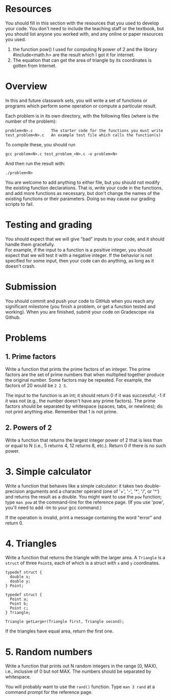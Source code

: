 # Resources
You should fill in this section with the resources that you used to develop your code.  You don't need to include the teaching staff or the textbook, but you should list anyone you worked with, and any online or paper resources you used.
1. the function pow() I used for computing N  power of 2 and the library #include<math.h>  are the result which 
    I got it for internet.
2. The equation that can get the area of triangle by its coordinates is gotten from Internet.

# Overview
In this and future classwork sets, you will write a set of functions or programs which perform some operation or compute a particular result.

Each problem is in its own directory, with the following files (where <N> is the number of the problem):

    problem<N>.c        The starter code for the functions you must write
    test_problem<N>.c   An example test file which calls the function(s)

To compile these, you should run

    gcc problem<N>.c test_problem_<N>.c -o problem<N>

And then run the result with:

    ./problem<N>
  
You are welcome to add anything to either file, but you should not modify the existing function declarations.  That is, write your code in the functions, and add more functions as necessary, but don't change the names of the existing functions or their parameters.  Doing so may cause our grading scripts to fail.

# Testing and grading
You should expect that we will give "bad" inputs to your code, and it should handle them gracefully.  
For example, if the input to a function is a positive integer, you should expect that we will test it with a negative integer.
If the behavior is not specified for some input, then your code can do anything, as long as it doesn't crash.

# Submission
You should commit and push your code to GitHub when you reach any significant milestone (you finish a problem, or get a function tested and working).
When you are finished, submit your code on Gradescope via Github.

# Problems
## 1. Prime factors
Write a function that prints the prime factors of an integer.  The prime factors are the set of prime numbers that when multiplied together produce the original number.  Some factors may be repeated.  For example, the factors of 20 would be `2 2 5`.

The input to the function is an int; it should return 0 if it was successful; -1 if it was not (e.g., the number doesn't have any prime factors).  The prime factors should be separated by whitespace (spaces, tabs, or newlines); do not print anything else.  Remember that 1 is not prime.

## 2. Powers of 2
Write a function that returns the largest integer power of 2 that is less than or equal to N (i.e., 5 returns 4, 12 returns 8, etc.).  Return 0 if there is no such power.

# 3. Simple calculator
Write a function that behaves like a simple calculator: it takes two double-precision arguments and a character operand (one of '+', '-', '*', '/', or '^') and returns the result as a double.
You might want to use the `pow` function; type `man pow` at the command-line for the reference page. (If you use 'pow', you'll need to add -lm to your gcc command.)

If the operation is invalid, print a message containing the word "error" and return 0.

# 4. Triangles
Write a function that returns the triangle with the larger area.  A `Triangle` is a `struct` of three `Point`s, each of which is a struct with `x` and `y` coordinates.

    typedef struct {
      double x;
      double y;
    } Point;
    
    typedef struct {
      Point a;
      Point b;
      Point c;
    } Triangle;
    
    Triangle getLarger(Triangle first, Triangle second);

If the triangles have equal area, return the first one.

# 5. Random numbers
Write a function that prints out N random integers in the range [0, MAX), i.e., inclusive of 0 but not MAX.
The numbers should be separated by whitespace.

You will probably want to use the `rand()` function.  Type `man 3 rand` at a command prompt for the reference page.

